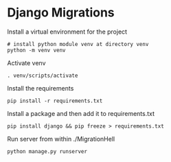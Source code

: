 # **Django Migrations**

Install a virtual environment for the project
```
# install python module venv at directory venv
python -m venv venv
```

Activate venv

```
. venv/scripts/activate
```

Install the requirements
```
pip install -r requirements.txt
```

Install a package and then add it to requirements.txt
```
pip install django && pip freeze > requirements.txt
```

Run server from within ./MigrationHell
```
python manage.py runserver
```
